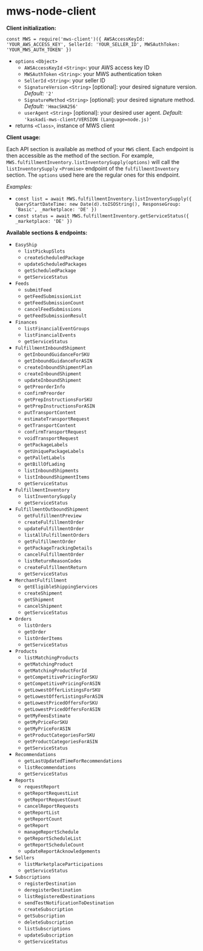 # mws-node-client

**Client initialization:**

`const MWS = require('mws-client')({ AWSAccessKeyId: 'YOUR_AWS_ACCESS_KEY', SellerId: 'YOUR_SELLER_ID', MWSAuthToken: 'YOUR_MWS_AUTH_TOKEN' })`

- `options` `<Object>`
  - `AWSAccessKeyId` `<String>`: your AWS access key ID
  - `MWSAuthToken` `<String>`: your MWS authentication token
  - `SellerId` `<String>`: your seller ID
  - `SignatureVersion` `<String>` [optional]: your desired signature version. _Default:_ `'2'`
  - `SignatureMethod` `<String>` [optional]: your desired signature method. _Default:_ `'HmacSHA256'`
  - `userAgent` `<String>` [optional]: your desired user agent. _Default:_ `'kaskadi-mws-client/VERSION (Language=node.js)'`
- returns `<Class>`, instance of MWS client

**Client usage:**

Each API section is available as method of your `MWS` client. Each endpoint is then accessible as the method of the section. For example, `MWS.fulfillmentInventory.listInventorySupply(options)` will call the `listInventorySupply` `<Promise>` endpoint of the `fulfillmentInventory` section. The `options` used here are the regular ones for this endpoint.

_Examples:_

- `const list = await MWS.fulfillmentInventory.listInventorySupply({ QueryStartDateTime: new Date(d).toISOString(), ResponseGroup: 'Basic', _marketplace: 'DE' })`
- `const status = await MWS.fulfillmentInventory.getServiceStatus({ _marketplace: 'DE' })`

**Available sections & endpoints:**

- `EasyShip`
  - `listPickupSlots`
  - `createScheduledPackage`
  - `updateScheduledPackages`
  - `getScheduledPackage`
  - `getServiceStatus`
- `Feeds`
  - `submitFeed`
  - `getFeedSubmissionList`
  - `getFeedSubmissionCount`
  - `cancelFeedSubmissions`
  - `getFeedSubmissionResult`
- `Finances`
  - `listFinancialEventGroups`
  - `listFinancialEvents`
  - `getServiceStatus`
- `FulfillmentInboundShipment`
  - `getInboundGuidanceForSKU`
  - `getInboundGuidanceForASIN`
  - `createInboundShipmentPlan`
  - `createInboundShipment`
  - `updateInboundShipment`
  - `getPreorderInfo`
  - `confirmPreorder`
  - `getPrepInstructionsForSKU`
  - `getPrepInstructionsForASIN`
  - `putTransportContent`
  - `estimateTransportRequest`
  - `getTransportContent`
  - `confirmTransportRequest`
  - `voidTransportRequest`
  - `getPackageLabels`
  - `getUniquePackageLabels`
  - `getPalletLabels`
  - `getBillOfLading`
  - `listInboundShipments`
  - `listInboundShipmentItems`
  - `getServiceStatus`
- `FulfillmentInventory`
  - `listInventorySupply`
  - `getServiceStatus`
- `FulfillmentOutboundShipment`
  - `getFulfillmentPreview`
  - `createFulfillmentOrder`
  - `updateFulfillmentOrder`
  - `listAllFulfillmentOrders`
  - `getFulfillmentOrder`
  - `getPackageTrackingDetails`
  - `cancelFulfillmentOrder`
  - `listReturnReasonCodes`
  - `createFulfillmentReturn`
  - `getServiceStatus`
- `MerchantFulfillment`
  - `getEligibleShippingServices`
  - `createShipment`
  - `getShipment`
  - `cancelShipment`
  - `getServiceStatus`
- `Orders`
  - `listOrders`
  - `getOrder`
  - `listOrderItems`
  - `getServiceStatus`
- `Products`
  - `listMatchingProducts`
  - `getMatchingProduct`
  - `getMatchingProductForId`
  - `getCompetitivePricingForSKU`
  - `getCompetitivePricingForASIN`
  - `getLowestOfferListingsForSKU`
  - `getLowestOfferListingsForASIN`
  - `getLowestPricedOffersForSKU`
  - `getLowestPricedOffersForASIN`
  - `getMyFeesEstimate`
  - `getMyPriceForSKU`
  - `getMyPriceForASIN`
  - `getProductCategoriesForSKU`
  - `getProductCategoriesForASIN`
  - `getServiceStatus`
- `Recommendations`
  - `getLastUpdatedTimeForRecommendations`
  - `listRecommendations`
  - `getServiceStatus`
- `Reports`
  - `requestReport`
  - `getReportRequestList`
  - `getReportRequestCount`
  - `cancelReportRequests`
  - `getReportList`
  - `getReportCount`
  - `getReport`
  - `manageReportSchedule`
  - `getReportScheduleList`
  - `getReportScheduleCount`
  - `updateReportAcknowledgements`
- `Sellers`
  - `listMarketplaceParticipations`
  - `getServiceStatus`
- `Subscriptions`
  - `registerDestination`
  - `deregisterDestination`
  - `listRegisteredDestinations`
  - `sendTestNotificationToDestination`
  - `createSubscription`
  - `getSubscription`
  - `deleteSubscription`
  - `listSubscriptions`
  - `updateSubscription`
  - `getServiceStatus`
  